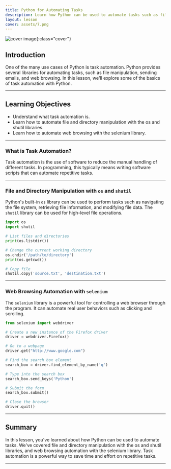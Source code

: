 ```yaml
---
title: Python for Automating Tasks
description: Learn how Python can be used to automate tasks such as file manipulation and web browsing.
layout: lesson
cover: assets/7.png
---
```


![cover image]({{page.cover}}){:class="cover"}

## Introduction

One of the many use cases of Python is task automation. Python provides several libraries for automating tasks, such as file manipulation, sending emails, and web browsing. In this lesson, we'll explore some of the basics of task automation with Python.

---

## Learning Objectives

- Understand what task automation is.
- Learn how to automate file and directory manipulation with the os and shutil libraries.
- Learn how to automate web browsing with the selenium library.

---

### What is Task Automation?

Task automation is the use of software to reduce the manual handling of different tasks. In programming, this typically means writing software scripts that can automate repetitive tasks.

---

### File and Directory Manipulation with `os` and `shutil`

Python's built-in `os` library can be used to perform tasks such as navigating the file system, retrieving file information, and modifying file data. The `shutil` library can be used for high-level file operations.

```python
import os
import shutil

# List files and directories
print(os.listdir())

# Change the current working directory
os.chdir('/path/to/directory')
print(os.getcwd())

# Copy file
shutil.copy('source.txt', 'destination.txt')
```

---

### Web Browsing Automation with `selenium`

The `selenium` library is a powerful tool for controlling a web browser through the program. It can automate real user behaviors such as clicking and scrolling.

```python
from selenium import webdriver

# Create a new instance of the Firefox driver
driver = webdriver.Firefox()

# Go to a webpage
driver.get("http://www.google.com")

# Find the search box element
search_box = driver.find_element_by_name('q')

# Type into the search box
search_box.send_keys('Python')

# Submit the form
search_box.submit()

# Close the browser
driver.quit()
```

---

## Summary

In this lesson, you've learned about how Python can be used to automate tasks. We've covered file and directory manipulation with the os and shutil libraries, and web browsing automation with the selenium library. Task automation is a powerful way to save time and effort on repetitive tasks.

---
